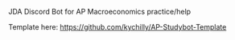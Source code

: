 JDA Discord Bot for AP Macroeconomics practice/help

Template here: https://github.com/kychilly/AP-Studybot-Template
